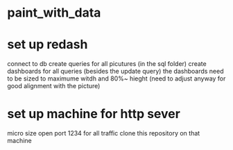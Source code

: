 # paint_with_data

# set up redash
connect to db
create queries for all picutures (in the sql folder)
create dashboards for all queries (besides the update query)
the dashboards need to be sized to maximume witdh and 80%~ hieght (need to adjust anyway for good alignment with the picture)

# set up machine for http sever 
micro size
open port 1234 for all traffic
clone this repository on that machine 
